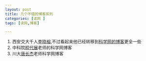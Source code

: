 ```yaml
---
layout: post
title: 几个不错的博客系列
categories: [读网 ]
tags: [读网,博客]

---
```





1. 西安交大千人[李晓榕](http://ciesr.xjtu.edu.cn/html_chs/publications_chs.html/),不过看起来他已经转移到[科学网的博客](http://blog.sciencenet.cn/u/XLiblog/)更全一些
2. 中科院[程代展](http://blog.sciencenet.cn/u/daizhancheng/)老师的科学网博客
3. 川大[唐长杰](http://blog.sciencenet.cn/u/tangchangjie/)老师科学网博客